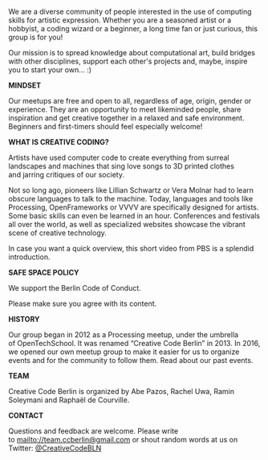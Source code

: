 We are a diverse community of people interested in the use of computing skills for artistic expression. Whether you are a seasoned artist or a hobbyist, a coding wizard or a beginner, a long time fan or just curious, this group is for you! 

Our mission is to spread knowledge about computational art, build bridges with other disciplines, support each other's projects and, maybe, inspire you to start your own... :)

**MINDSET**

Our meetups are free and open to all, regardless of age, origin, gender or experience. They are an opportunity to meet likeminded people, share inspiration and get creative together in a relaxed and safe environment. Beginners and first-timers should feel especially welcome!

**WHAT IS CREATIVE CODING?**

Artists have used computer code to create everything from surreal landscapes and machines that sing love songs to 3D printed clothes and jarring critiques of our society. 

Not so long ago, pioneers like Lillian Schwartz or Vera Molnar had to learn obscure languages to talk to the machine. Today, languages and tools like Processing, OpenFrameworks or VVVV are specifically designed for artists. Some basic skills can even be learned in an hour. Conferences and festivals all over the world, as well as specialized websites showcase the vibrant scene of creative technology.

In case you want a quick overview, this short video from PBS is a splendid introduction.

**SAFE SPACE POLICY**

We support the Berlin Code of Conduct.

Please make sure you agree with its content.

**HISTORY**

Our group began in 2012 as a Processing meetup, under the umbrella of OpenTechSchool. It was renamed “Creative Code Berlin” in 2013. In 2016, we opened our own meetup group to make it easier for us to organize events and for the community to follow them. Read about our past events.

**TEAM**

Creative Code Berlin is organized by Abe Pazos, Rachel Uwa, Ramin Soleymani and Raphaël de Courville.

**CONTACT**

Questions and feedback are welcome. Please write to [mailto://team.ccberlin@gmail.com](team.ccberlin@gmail.com) or shout random words at us on Twitter: [@CreativeCodeBLN](http://twitter.com/creativecodeBLN)
